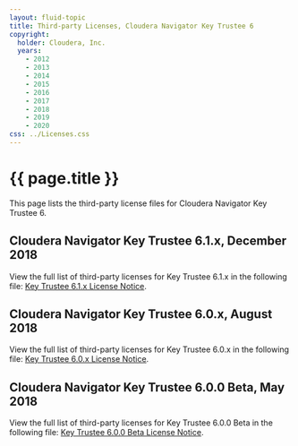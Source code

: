 ```yaml
---
layout: fluid-topic
title: Third-party Licenses, Cloudera Navigator Key Trustee 6
copyright:
  holder: Cloudera, Inc.
  years:
    - 2012
    - 2013
    - 2014
    - 2015
    - 2016
    - 2017
    - 2018
    - 2019
    - 2020
css: ../Licenses.css
---
```

# {{ page.title }}

This page lists the third-party license files for Cloudera Navigator Key
Trustee 6.

## Cloudera Navigator Key Trustee 6.1.x, December 2018

View the full list of third-party licenses for Key Trustee 6.1.x in the
following file:
[Key Trustee 6.1.x License Notice](/documentation/other/shared/licensefiles/KeyTrustee_610_tpl.txt).

## Cloudera Navigator Key Trustee 6.0.x, August 2018

View the full list of third-party licenses for Key Trustee 6.0.x in the
following file:
[Key Trustee 6.0.x License Notice](/documentation/other/shared/licensefiles/KeyTrustee_600_tpl.txt).

## Cloudera Navigator Key Trustee 6.0.0 Beta, May 2018

View the full list of third-party licenses for Key Trustee 6.0.0 Beta in
the following file:
[Key Trustee 6.0.0 Beta License Notice](/documentation/other/shared/licensefiles/KeyTrustee_600beta_tpl.txt).
